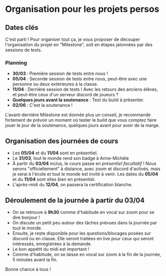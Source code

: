 # Organisation pour les projets persos


## Dates clés

C'est parti ! Pour organiser tout ça, je vous proposer de découper l'organisation du projet en "Milestone", soit en étapes jalonnées par des sessions de tests. 

### Planning

- **30/03** : Première session de tests entre nous !
- **05/04** : Seconde session de tests entre nous, peut-être avec une personne ou deux extérieures à la classe.
- **11/04** : Dernière session de tests ! Avec les retours des anciens élèves, et peut-être ceux d'un serveur discord de joueurs ?
- **Quelques jours avant la soutenance** : Test du build à présenter.
- **02/06** : C'est la soutenance !

L'avant-dernière Milestone est donnée plus un conseil, je recommande fortement de prévoir un moment où tester le build que vous comptez faire jouer le jour de la soutenance, quelques jours avant pour avoir de la marge.

## Organisation des journées de cours

- Les **05/04** et du **11/04** sont en présentiel.
- Le **31/03**, tout le monde rend son badge à Anne-Michèle
- À partir du **03/04** inclus, le cours passe en *présentiel facultatif* ! Nous serons "officiellement" à distance, avec zoom et discord d'activés, mais je serai à l'école et tout le monde est invité à venir. Les dates du **05/04** et du **11/04** sont elles bien en présentiel.
- L'après-midi du **12/04**, on passera la certification blanche.


## Déroulement de la journée à partir du **03/04**

- On se retrouve à **9h30** comme d'habitude en vocal sur zoom pour se dire bonjour !
- On discute un petit peu autour des tâches prévues dans la journée par tout le monde.
- Ensuite, je reste disponible pour les questions/blocages posées sur discord ou en classe. Elle seront traitées en live pour ceux qui seront intéressés, enregistrées à la demande.
- Le bon appétit du midi est important !
- Comme d'habitude, on se laisse en vocal sur zoom à la fin de la journée, 5 minutes avant la fin.

Bonne chance à tous !
